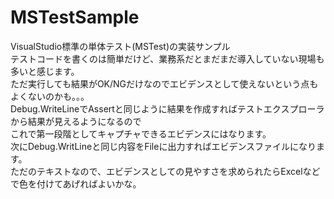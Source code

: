# MSTestSample
 
VisualStudio標準の単体テスト(MSTest)の実装サンプル  
テストコードを書くのは簡単だけど、業務系だとまだまだ導入していない現場も多いと感じます。  
ただ実行しても結果がOK/NGだけなのでエビデンスとして使えないという点もよくないのかも。。。  
Debug.WriteLineでAssertと同じように結果を作成すればテストエクスプローラから結果が見えるようになるので  
これで第一段階としてキャプチャできるエビデンスにはなります。  
次にDebug.WritLineと同じ内容をFileに出力すればエビデンスファイルになります。  
ただのテキストなので、エビデンスとしての見やすさを求められたらExcelなどで色を付けてあげればよいかな。  
